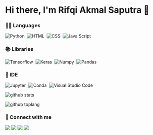 # Hi there, I'm Rifqi Akmal Saputra 👋

### 👩‍💻 Languages
![Python](https://img.shields.io/badge/Python-3776AB?style=for-the-badge&logo=python&logoColor=white)&nbsp;
![HTML](https://img.shields.io/badge/HTML5-E34F26?style=for-the-badge&logo=html5&logoColor=white)&nbsp;
![CSS](https://img.shields.io/badge/CSS3-1572B6?style=for-the-badge&logo=css3&logoColor=white)&nbsp;
![Java Script](https://img.shields.io/badge/JavaScript-323330?style=for-the-badge&logo=javascript&logoColor=F7DF1E)&nbsp;

### 📚 Libraries
![Tensorflow](https://img.shields.io/badge/TensorFlow-FF6F00?style=for-the-badge&logo=TensorFlow&logoColor=white)&nbsp;
![Keras](https://img.shields.io/badge/Keras-D00000?style=for-the-badge&logo=Keras&logoColor=white)&nbsp;
![Numpy](https://img.shields.io/badge/Numpy-777BB4?style=for-the-badge&logo=numpy&logoColor=white)&nbsp;
![Pandas](https://img.shields.io/badge/Pandas-2C2D72?style=for-the-badge&logo=pandas&logoColor=white)&nbsp;

### 🚀 IDE
![Jupyter](https://img.shields.io/badge/Jupyter-F37626.svg?&style=for-the-badge&logo=Jupyter&logoColor=white)&nbsp;
![Conda](https://img.shields.io/badge/conda-342B029.svg?&style=for-the-badge&logo=anaconda&logoColor=white)&nbsp;
![Visual Studio Code](https://img.shields.io/badge/Visual_Studio_Code-0078D4?style=for-the-badge&logo=visual%20studio%20code&logoColor=white)&nbsp;


![github stats](https://github-readme-stats.vercel.app/api?username=Rifqiakmals12&show_icons=true)

![github toplang](https://github-readme-stats.vercel.app/api/top-langs/?username=Rifqiakmals12&layout=compact)


### 👨 Connect with me
<a href="https://github.com/Rifqiakmals12"><img src="https://img.shields.io/badge/GitHub-100000?style=for-the-badge&logo=github&logoColor=white"/></a>
<a href="https://rifqiakmals12.github.io/Rifqiakmals.github.io/"><img src="https://img.shields.io/badge/website-000000?style=for-the-badge&logo=About.me&logoColor=white"/></a>
<a href="https://www.linkedin.com/in/rifqi-akmal-saputra-2483b51b6/"><img src="https://img.shields.io/badge/LinkedIn-0077B5?style=for-the-badge&logo=linkedin&logoColor=white"/></a>
<a href="mailto:rifqias1212@gmail.com"><img src="https://img.shields.io/badge/Gmail-D14836?style=for-the-badge&logo=gmail&logoColor=white"/></a>



